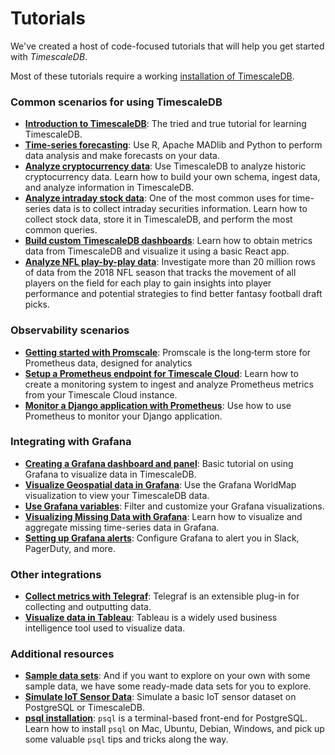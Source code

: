 # Tutorials
We've created a host of code-focused tutorials that will help you get
started with *TimescaleDB*.

Most of these tutorials require a working [installation of TimescaleDB][install-timescale].

### Common scenarios for using TimescaleDB

- **[Introduction to TimescaleDB][nyc-taxi]**: The tried and true tutorial for learning TimescaleDB.
- **[Time-series forecasting][Forecasting]**: Use R, Apache MADlib and Python to perform
data analysis and make forecasts on your data.
- **[Analyze cryptocurrency data][Crypto]**: Use TimescaleDB to analyze historic cryptocurrency data. Learn how to build your own schema, ingest data, and analyze information in TimescaleDB.
- **[Analyze intraday stock data][Stocks]**: One of the most common uses for time-series data is to collect intraday securities information. Learn how to collect stock data, store it in TimescaleDB, and perform the most common queries.
- **[Build custom TimescaleDB dashboards][custom-dashboards]**: Learn how to obtain metrics data from TimescaleDB and visualize it using a basic React app.
- **[Analyze NFL play-by-play data][nfl]**: Investigate more than 20 million rows of data from the 2018 NFL season that tracks the movement of all players on the field for each play to gain insights into player performance and potential strategies to find better fantasy football draft picks.

### Observability scenarios

- **[Getting started with Promscale][promscale]**: Promscale is the long‑term store for Prometheus data, designed for analytics
- **[Setup a Prometheus endpoint for Timescale Cloud][prometheus-tsc-endpoint]**: Learn how to create a monitoring system to ingest and analyze Prometheus metrics from your Timescale Cloud instance.
- **[Monitor a Django application with Prometheus][monitor-django-prometheus]**: Use how to use Prometheus to monitor your Django application.

### Integrating with Grafana

- **[Creating a Grafana dashboard and panel][tutorial-grafana-dashboards]**: Basic tutorial on using Grafana to visualize data in TimescaleDB.
- **[Visualize Geospatial data in Grafana][tutorial-grafana-geospatial]**: Use the Grafana WorldMap visualization to view your TimescaleDB data.
- **[Use Grafana variables][tutorial-grafana-variables]**: Filter and customize your Grafana visualizations.
- **[Visualizing Missing Data with Grafana][tutorial-grafana-missing-data]**: Learn how to visualize and aggregate missing time-series data in Grafana.
- **[Setting up Grafana alerts][tutorial-grafana-alerts]**: Configure Grafana to alert you in Slack, PagerDuty, and more.

### Other integrations

- **[Collect metrics with Telegraf][telegraf]**: Telegraf is an extensible plug-in for collecting and outputting data.
- **[Visualize data in Tableau][tableau]**: Tableau is a widely used business intelligence tool used to visualize data.

### Additional resources

- **[Sample data sets][sample-data-sets]**: And if you want to explore on your own
with some sample data, we have some ready-made data sets for you to explore.
- **[Simulate IoT Sensor Data][simul-iot-data]**: Simulate a basic IoT sensor dataset
on PostgreSQL or TimescaleDB.
- **[psql installation][psql]**: `psql` is a terminal-based front-end for PostgreSQL.
Learn how to install `psql` on Mac, Ubuntu, Debian, Windows, 
and pick up some valuable `psql` tips and tricks along the way.

[Forecasting]: /tutorials/time-series-forecast
[Replication]: /tutorials/replication
[Clustering]: /tutorials/clustering
[Continuous Aggregates]: /tutorials/continuous-aggs-tutorial
[Outflux]: /tutorials/outflux
[Grafana]: /tutorials/grafana
[telegraf]: /tutorials/telegraf-output-plugin
[sample-data-sets]: /tutorials/sample-datasets
[install-timescale]: /how-to-guides/install-timescaledb/
[promscale]: /tutorials/promscale/
[psql]: /how-to-guides/connecting/psql/
[Crypto]: /tutorials/analyze-cryptocurrency-data
[Stocks]: /tutorials/analyze-intraday-stocks/
[custom-dashboards]: /tutorials/custom-timescaledb-dashboards/
[tableau]: /tutorials/visualize-with-tableau
[prometheus-tsc-endpoint]: /tutorials/setting-up-timescale-cloud-endpoint-for-prometheus
[monitor-django-prometheus]: /tutorials/monitor-django-prometheus
[tutorial-grafana-dashboards]: /tutorials/grafana/create-dashboard-and-panel
[tutorial-grafana-geospatial]: /tutorials/grafana/geospatial-dashboards
[tutorial-grafana-variables]: /tutorials/grafana/grafana-variables
[tutorial-grafana-missing-data]: /tutorials/grafana/visualize-missing-data
[tutorial-grafana-alerts]: /tutorials/grafana/setup-alerts
[simul-iot-data]: /tutorials/simulate-iot-sensor-data
[nyc-taxi]: /tutorials/nyc-taxi-cab/
[nfl]: /tutorials/nfl-analytics/